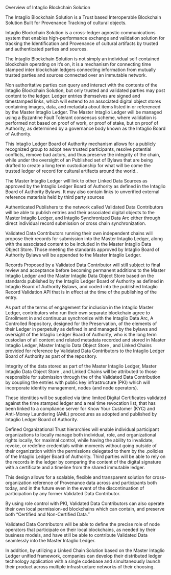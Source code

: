 Overview of Intaglio Blockchain Solution 

The Intaglio Blockchain Solution is a Trust based Interoperable Blockchain Solution Built for Provenance Tracking of cultural objects. 

Intaglio Blockchain Solution  is a cross-ledger agnostic communications system that enables high-performance exchange and validation solution for tracking the Identification and Provenance of cultural artifacts by trusted and authenticated parties and sources.   

The Intaglio Blockchain Solution is not simply an individual self contained blockchain operating on it’s on, it is a mechanism for connecting time stamped inter blockchain ledgers connecting information from mutually trusted parties and sources connected over an immutable network.  

Non authoritative parties can query and interact with the contents of the Intaglio Blockchain Solution, but only trusted and validated parties may post content to the ledger.  Ledger entries themselves are signed and timestamped links, which will extend to an associated digital object stores containing images, data, and metadata about items listed in or referenced by the Master Intaglio Ledger.  The Master Intaglio Ledger will be managed using a Byzantine Fault Tolerant consensus scheme, where validation is performed not based on proof of work, or proof of stake, but on proof of Authority, as determined by a governance body known as the Intaglio Board of Authority.

This Intaglio Ledger Board of Authority mechanism allows for a publicly recognized group to adopt new trusted participants, resolve potential conflicts, remove bad actors, and thus preserve the integrity of the chain, while under the oversight of an Published set of Bylaws that are being drafted to create a long term custodianship for what will be come the trusted ledger of record for cultural artifacts around the world..  

The Master Intaglio Ledger will link to other Linked Data Sources as approved by the Intaglio Ledger Board of Authority as defined in the Intaglio Board of Authority Bylaws. It may also contain links to unverified external reference materials held by third party sources 

Authenticated Publishers to the network called Validated Data Contributors will be able to publish entries and their associated digital objects to the Master Intaglio Ledger, and Intaglio Synchronized Data Arc either through direct individual record submission or cross chain synchronization.

Validated Data Contributors running their own independent chains will propose their records for submission into the Master Intaglio Ledger, along with the associated content to be included in the Master Intaglio Data Object Store. Those meeting the standards approved by Intaglio Board of Authority Bylaws will be appended to the Master Intaglio Ledger.

Records Proposed by a Validated Data Contributor will still subject to final review and acceptance before becoming permanent additions to the Master Intaglio Ledger and the Master Intaglio Data Object Store based on the standards published by the Intaglio Ledger Board of Authority as defined in   Intaglio Board of Authority Bylaws, and coded into the published Intaglio Record Validation API that is in effect at the time of the publishing of the entry.

As part of the terms of engagement for inclusion in the Intaglio Master Ledger, contributors who run their own separate blockchain agree to Enrollment in and continuous synchronize with the Intaglio Data Arc,  A Controlled Repository, designed for the Preservation, of the elements of their Ledger in perpetuity as defined in and managed by the bylaws and oversight of the Intaglio Ledger Board of Authority, who is the long term custodian of all content and related metadata recorded and stored in Master Intaglio Ledger,  Master Intaglio Data Object Store , and Linked Chains provided for reference by Validated Data Contributors to the Intaglio Ledger Board of Authority as part of the repository. 

Integrity of the data stored as part of the Master Intaglio Ledger,  Master Intaglio Data Object Store , and Linked Chains will be attributed to those responsible for submission through the of the Validated Data Contribution by coupling the entries with public key infrastructure (PKI) which will incorporate identity management, nodes (and node operators). 

These identities will be supplied via time limited Digital Certificates validated against the time stamped ledger and a real time revocation list, that has been linked to a compliance server for Know Your Customer (KYC) and Anti-Money Laundering (AML) procedures as adopted and published by Intaglio Ledger Board of Authority.

Defined Organizational Trust hierarchies will enable individual participant organizations to locally manage both individual, role, and organizational rights locally, for maximal control, while having the ability to invalidate, revoke, or redefine credentials within moments without going outside of their organization within the permissions delegated to them by the .policies of the Intaglio Ledger Board of Authority.  Third parties will be able to rely on the records in the ledger by comparing the content of the digital signature with a certificate and a timeline from the shared immutable ledger.

This design allows for a scalable, flexible and transparent solution for cross-organization reference of Provenance data across and participants both today, and in the future even in the event of the discontinuation of participation by any former Validated Data Contributor.

By using role control with PKI, Validated Data Contributors can also operate their own local permission-ed blockchains which can contain, and preserve both “Certified and Non-Certified Data.”   

Validated Data Contributors will be able to define the precise role of node operators that participate on their local blockchains, as needed by their business models, and have still be able to contribute Validated Data seamlessly into the Master Intaglio Ledger.


In addition, by utilizing a Linked Chain Solution based on the Master Intaglio Ledger unified framework, companies can develop their distributed ledger technology application with a single codebase and simultaneously launch their product across multiple infrastructure networks of their choosing.


